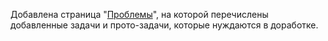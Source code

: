 Добавлена страница "[Проблемы](/todo)", на которой перечислены добавленные задачи и прото-задачи, которые нуждаются в доработке.
